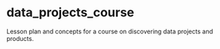 # data_projects_course
Lesson plan and concepts for a course on discovering data projects and products. 
